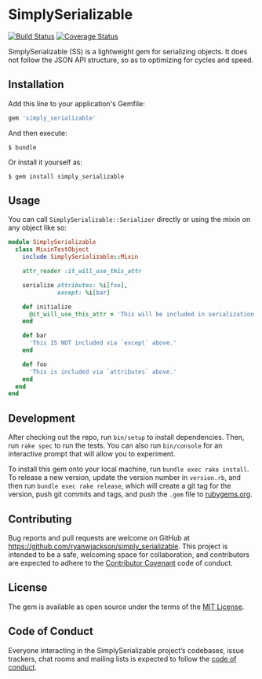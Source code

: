 # SimplySerializable

[![Build Status](https://travis-ci.org/ryanwjackson/simply_serializable.svg?branch=master)](https://travis-ci.org/ryanwjackson/simply_serializable) [![Coverage Status](https://coveralls.io/repos/github/ryanwjackson/simply_serializable/badge.svg?branch=master)](https://coveralls.io/github/ryanwjackson/simply_serializable?branch=master)

SimplySerializable (SS) is a lightweight gem for serializing objects.  It does not follow the JSON API structure, so as to optimizing for cycles and speed.

## Installation

Add this line to your application's Gemfile:

```ruby
gem 'simply_serializable'
```

And then execute:

    $ bundle

Or install it yourself as:

    $ gem install simply_serializable

## Usage

You can call `SimplySerializable::Serializer` directly or using the mixin on any object like so:

```ruby
module SimplySerializable
  class MixinTestObject
    include SimplySerializable::Mixin

    attr_reader :it_will_use_this_attr

    serialize attributes: %i[foo],
              except: %i[bar]

    def initialize
      @it_will_use_this_attr = 'This will be included in serialization.'
    end

    def bar
      'This IS NOT included via `except` above.'
    end

    def foo
      'This is included via `attributes` above.'
    end
  end
end
```

## Development

After checking out the repo, run `bin/setup` to install dependencies. Then, run `rake spec` to run the tests. You can also run `bin/console` for an interactive prompt that will allow you to experiment.

To install this gem onto your local machine, run `bundle exec rake install`. To release a new version, update the version number in `version.rb`, and then run `bundle exec rake release`, which will create a git tag for the version, push git commits and tags, and push the `.gem` file to [rubygems.org](https://rubygems.org).

## Contributing

Bug reports and pull requests are welcome on GitHub at https://github.com/ryanwjackson/simply_serializable. This project is intended to be a safe, welcoming space for collaboration, and contributors are expected to adhere to the [Contributor Covenant](http://contributor-covenant.org) code of conduct.

## License

The gem is available as open source under the terms of the [MIT License](https://opensource.org/licenses/MIT).

## Code of Conduct

Everyone interacting in the SimplySerializable project’s codebases, issue trackers, chat rooms and mailing lists is expected to follow the [code of conduct](https://github.com/ryanwjackson/simply_serializable/blob/master/CODE_OF_CONDUCT.md).
